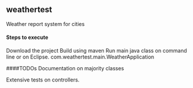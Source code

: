 ## weathertest
Weather report system for cities

#### Steps to execute

Download the project 
Build using maven
Run main java class on command line or on Eclipse.
com.weathertest.main.WeatherApplication
 
####TODOs
Documentation on majority classes 

Extensive tests on controllers.
